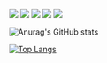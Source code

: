 <img src="https://img.shields.io/badge/TypeScript-007ACC?style=for-the-badge&logo=typescript&logoColor=white" /> <img src="https://img.shields.io/badge/React-20232A?style=for-the-badge&logo=react&logoColor=61DAFB" /> <img src="https://img.shields.io/badge/React_Native-20232A?style=for-the-badge&logo=react&logoColor=61DAFB" /> <img src="https://img.shields.io/badge/Flutter-02569B?style=for-the-badge&logo=flutter&logoColor=white" /> <img src="https://img.shields.io/badge/Python-FFD43B?style=for-the-badge&logo=python&logoColor=blue" />

![Anurag's GitHub stats](https://github-readme-stats.vercel.app/api?username=anti-duhring&show_icons=true&theme=tokyonight&count_private=true)    

[![Top Langs](https://github-readme-stats.vercel.app/api/top-langs/?username=anti-duhring&layout=compact&theme=tokyonight&count_private=true&langs_count=6)](https://github.com/anuraghazra/github-readme-stats)
